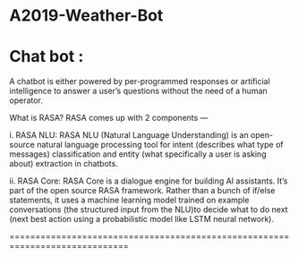 # A2019-Weather-Bot

Chat bot : 
===================
A chatbot is either powered by per-programmed responses or artificial intelligence to answer a user’s questions without the need of a human operator.

What is RASA?
RASA comes up with 2 components —

i.  RASA NLU: RASA NLU (Natural Language Understanding) is an open-source natural language processing tool for intent (describes what type of messages) classification and
    entity (what specifically a user is asking about) extraction in chatbots.


ii. RASA Core: RASA Core is a dialogue engine for building AI assistants. It’s part of the open source RASA framework. Rather than a bunch of if/else statements, 
    it uses a machine learning model trained on example conversations (the structured input from the NLU)to decide what to do next (next best action using a probabilistic
    model like LSTM neural network).  
    
=============================================================================
